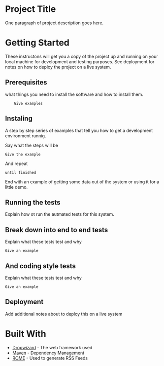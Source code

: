 #   Project Title
One paragraph of project description goes here.
#   Getting Started
        
These instructons will get you a copy of the project up and running on your local machine for development and testing purposes. See deployment for notes on how to deploy the project on a live system.

##  Prerequisites

what things you need to install the software and how to install them.

        Give examples

## Instaling

A step by step series of examples that tell you how to get a development environment runnig.

Say what the steps will be

    Give the example

And repeat

    until finished

End with an example of getting some data out of the system or using it for a little demo.

##  Running the tests

Explain how ot run the autmated tests for this system.

##  Break down into end to end tests

Explain what these tests test and why

    Give an example

## And coding style tests

Explain what these tests test and why

    Give an example

##  Deployment

Add additional notes about to deploy this on a live system

# Built With

*   [Dropwizard](https:/www.google.com) - The web framework used
*   [Maven](www.google.com) - Dependency Management
*   [ROME](www.ggoole.com) - Used to generate RSS Feeds
